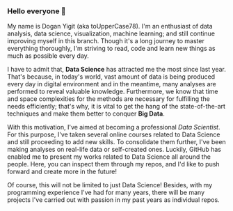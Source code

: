 ### Hello everyone 👋

My name is Dogan Yigit (aka toUpperCase78). I'm an enthusiast of data analysis, data science, visualization, machine learning; and still continue improving myself in this branch. Though it's a long journey to master everything thoroughly, I'm striving to read, code and learn new things as much as possible every day.

I have to admit that, **Data Science** has attracted me the most since last year. That's because, in today's world, vast amount of data is being produced every day in digital environment and in the meantime, many analyses are performed to reveal valuable knowledge. Furthermore, we know that time and space complexities for the methods are necessary for fulfilling the needs efficiently; that's why, it is vital to get the hang of the state-of-the-art techniques and make them better to conquer **Big Data**.

With this motivation, I've aimed at becoming a professional _Data Scientist_. For this purpose, I've taken several online courses related to Data Science and still proceeding to add new skills. To consolidate them further, I've been making analyses on real-life data or self-created ones. Luckily, GitHub has enabled me to present my works related to Data Science all around the people. Here, you can inspect them through my repos, and I'd like to push forward and create more in the future!

Of course, this will not be limited to just Data Science! Besides, with my programming experience I've had for many years, there will be many projects I've carried out with passion in my past years as individual repos.

<!--
**toUpperCase78/toUpperCase78** is a ✨ _special_ ✨ repository because its `README.md` (this file) appears on your GitHub profile.

Here are some ideas to get you started:

- 🔭 I’m currently working on ...
- 🌱 I’m currently learning ...
- 👯 I’m looking to collaborate on ...
- 🤔 I’m looking for help with ...
- 💬 Ask me about ...
- 📫 How to reach me: ...
- 😄 Pronouns: ...
- ⚡ Fun fact: ...
-->
